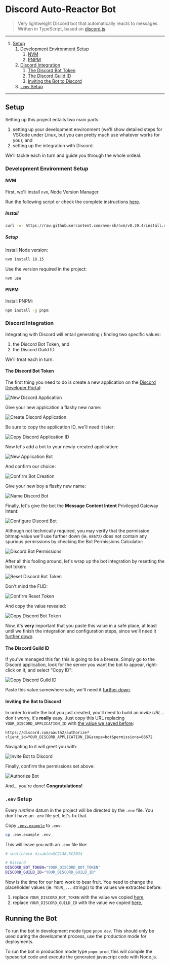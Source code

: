 # Discord Auto-Reactor Bot

> Very lightweight Discord bot that automatically reacts to messages.
> Written in TypeScript, based on [discord.js](https://discord.js.org).

---

1. [Setup](#setup)
    1. [Development Environment Setup](#development-environment-setup)
        1. [NVM](#nvm)
        2. [PNPM](#pnpm)
    2. [Discord Integration](#discord-integration)
        1. [The Discord Bot Token](#the-discord-bot-token)
        2. [The Discord Guild ID](#the-discord-guild-id)
        3. [Inviting the Bot to Discord](#inviting-the-bot-to-discord)
    3. [`.env` Setup](#env-setup)

---

## Setup

Setting up this project entails two main parts:

1. setting up your development environment (we'll show detailed steps for VSCode under Linux, but you can pretty much use whatever works for you), and
2. setting up the integration with Discord.

We'll tackle each in turn and guide you through the whole ordeal.

### Development Environment Setup

#### NVM

First, we'll install `nvm`, Node Version Manager.

Run the following script or check the complete instructions [here](https://github.com/nvm-sh/nvm#install--update-script).

##### Install

```sh
curl -o- https://raw.githubusercontent.com/nvm-sh/nvm/v0.39.4/install.sh | bash
```

##### Setup

Install Node version:

```sh
nvm install 18.15
```

Use the version required in the project:

```sh
nvm use
```

#### PNPM

Install PNPM:

```sh
npm install -g pnpm
```

### Discord Integration

Integrating with Discord will entail generating / finding two specific values:

1. the Discord Bot Token, and
2. the Discord Guild ID.

We'll treat each in turn.

#### The Discord Bot Token

The first thing you need to do is create a new application on the [Discord Developer Portal](https://discord.com/developers):

![New Discord Application](./assets/new-discord-application.png 'New Discord Application')

Give your new application a flashy new name:

![Create Discord Application](./assets/create-discord-applicatoin.png 'Create Discord Application')

<!-- markdownlint-disable-next-line MD033 -->

<a id="copy-application-id"></a>Be sure to copy the application ID, we'll need it later:

![Copy Discord Application ID](./assets/copy-discord-application-id.png 'Copy Discord Application ID')

Now let's add a bot to your newly-created application:

![New Application Bot](./assets/new-application-bot.png 'New Application Bot')

And confirm our choice:

![Confirm Bot Creation](./assets/confirm-bot-creation.png 'Confirm Bot Creation')

Give your new boy a flashy new name:

![Name Discord Bot](./assets/name-discord-bot.png 'Name Discord Bot')

Finally, let's give the bot the **Message Content Intent** Privileged Gateway Intent:

![Configure Discord Bot](./assets/configure-discord-bot.png 'Configure Discord Bot')

Although not technically required, you may verify that the permission bitmap value we'll use further down (ie. `68672`) does not contain any spurious permissions by checking the Bot Permissions Calculator:

![Discord Bot Permissions](./assets/discord-bot-permissions.png 'Discord Bot Permissions')

After all this fooling around, let's wrap up the bot integration by resetting the bot token:

![Reset Discord Bot Token](./assets/reset-discord-bot-token.png 'Reset Discord Bot Token')

Don't mind the FUD:

![Confirm Reset Token](./assets/confirm-reset-token.png 'Confirm Reset Token')

<!-- markdownlint-disable-next-line MD033 -->

<a id="discord-bot-token"></a>And copy the value revealed:

![Copy Discord Bot Token](./assets/copy-discord-bot-token.png 'Copy Discord Bot Token')

Now, it's **very** important that you paste this value in a safe place, at least until we finish the integration and configuration steps, since we'll need it [further down](#env-setup).

#### The Discord Guild ID

If you've managed this far, this is going to be a breeze.
Simply go to the Discord application, look for the server you want the bot to appear, right-click on it, and select "Copy ID":

![Copy Discord Guild ID](./assets/copy-discord-guild-id.png 'Copy Discord Guild ID')

Paste this value somewhere safe, we'll need it [further down](#env-setup).

#### Inviting the Bot to Discord

In order to invite the bot you just created, you'll need to build an _invite URL_... don't worry, it's **really** easy.
Just copy this URL replacing `YOUR_DISCORD_APPLICATION_ID` with [the value we saved before](#copy-application-id):

```text
https://discord.com/oauth2/authorize?client_id=YOUR_DISCORD_APPLICATION_ID&scope=bot&permissions=68672
```

Navigating to it will greet you with:

![Invite Bot to Discord](./assets/invite-bot-to-discord.png 'Invite Bot to Discord')

Finally, confirm the permissions set above:

![Authorize Bot](./assets/authorize-bot.png 'Authorize Bot')

And... you're done!
**Congratulations!**

### `.env` Setup

Every _runtime_ datum in the project will be directed by the `.env` file.
You don't have an `.env` file yet, let's fix that.

Copy [`.env.example`](./.env.example) to `.env`:

```sh
cp .env.example .env
```

This will leave you with an `.env` file like:

```sh
# shellcheck disable=SC2148,SC2034

# Discord
DISCORD_BOT_TOKEN="YOUR_DISCORD_BOT_TOKEN"
DISCORD_GUILD_ID="YOUR_DISCORD_GUILD_ID"
```

Now is the time for our hard work to bear fruit.
You need to change the placeholder values (ie. `YOUR_...` strings) to the values we extracted before:

1. replace `YOUR_DISCORD_BOT_TOKEN` with the value we copied [here](#discord-bot-token),
2. replace `YOUR_DISCORD_GUILD_ID` with the value we copied [here](#the-discord-guild-id),

## Running the Bot

To run the bot in development mode type `pnpm dev`.
This should only be used during the development process, use the production mode for deployments.

To run the bot in production mode type `pnpm prod`, this will compile the typescript code and execute the generated javascript code with Node.js.
